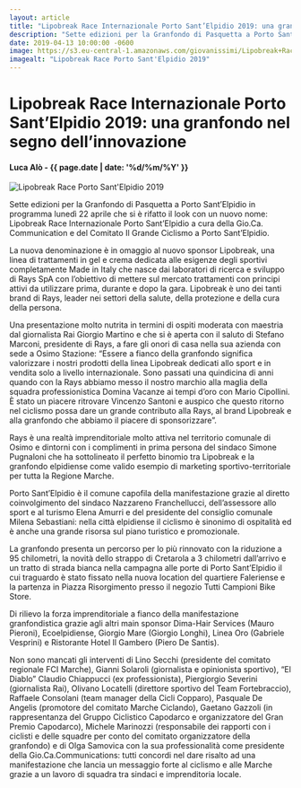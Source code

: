 ```yaml
---
layout: article
title: "Lipobreak Race Internazionale Porto Sant’Elpidio 2019: una granfondo nel segno dell’innovazione"
description: "Sette edizioni per la Granfondo di Pasquetta a Porto Sant’Elpidio in programma lunedì 22 aprile che si è rifatto il look con un nuovo nome: Lipobreak Race Internazionale Porto Sant’Elpidio a cura della Gio.Ca. Communication e del Comitato Il Grande Ciclismo a Porto Sant’Elpidio."
date: 2019-04-13 10:00:00 -0600
image: https://s3.eu-central-1.amazonaws.com/giovanissimi/Lipobreak+Race+12042019+presentazione.jpeg
imagealt: "Lipobreak Race Porto Sant'Elpidio 2019"
---
```


# Lipobreak Race Internazionale Porto Sant’Elpidio 2019: una granfondo nel segno dell’innovazione

#### Luca Alò - {{ page.date | date: '%d/%m/%Y' }}

![Lipobreak Race Porto Sant'Elpidio 2019](https://s3.eu-central-1.amazonaws.com/giovanissimi/Lipobreak+Race+12042019+presentazione.jpeg)

Sette edizioni per la Granfondo di Pasquetta a Porto Sant’Elpidio in programma lunedì 22 aprile che si è rifatto il look con un nuovo nome: Lipobreak Race Internazionale Porto Sant’Elpidio a cura della Gio.Ca. Communication e del Comitato Il Grande Ciclismo a Porto Sant’Elpidio.

La nuova denominazione è in omaggio al nuovo sponsor Lipobreak, una linea di trattamenti in gel e crema dedicata alle esigenze degli sportivi completamente Made in Italy che nasce dai laboratori di ricerca e sviluppo di Rays SpA con l’obiettivo di mettere sul mercato trattamenti con principi attivi da utilizzare prima, durante e dopo la gara. Lipobreak è uno dei tanti brand di Rays, leader nei settori della salute, della protezione e della cura della persona.

Una presentazione molto nutrita in termini di ospiti moderata con maestria dal giornalista Rai Giorgio Martino e che si è aperta con il saluto di Stefano Marconi, presidente di Rays, a fare gli onori di casa nella sua azienda con sede a Osimo Stazione: “Essere a fianco della granfondo significa valorizzare i nostri prodotti della linea Lipobreak dedicati allo sport e in vendita solo a livello internazionale. Sono passati una quindicina di anni quando con la Rays abbiamo messo il nostro marchio alla maglia della squadra professionistica Domina Vacanze ai tempi d’oro con Mario Cipollini. È stato un piacere ritrovare Vincenzo Santoni e auspico che questo ritorno nel ciclismo possa dare un grande contributo alla Rays, al brand Lipobreak e alla granfondo che abbiamo il piacere di sponsorizzare”.

Rays è una realtà imprenditoriale molto attiva nel territorio comunale di Osimo e dintorni con i complimenti in prima persona del sindaco Simone Pugnaloni che ha sottolineato il perfetto binomio tra Lipobreak e la granfondo elpidiense come valido esempio di marketing sportivo-territoriale per tutta la Regione Marche.

Porto Sant’Elpidio è il comune capofila della manifestazione grazie al diretto coinvolgimento del sindaco Nazzareno Franchellucci, dell’assessore allo sport e al turismo Elena Amurri e del presidente del consiglio comunale Milena Sebastiani: nella città elpidiense il ciclismo è sinonimo di ospitalità ed è anche una grande risorsa sul piano turistico e promozionale.

La granfondo presenta un percorso per lo più rinnovato con la riduzione a 95 chilometri, la novità dello strappo di Cretarola a 3 chilometri dall’arrivo e un tratto di strada bianca nella campagna alle porte di Porto Sant’Elpidio il cui traguardo è stato fissato nella nuova location del quartiere Faleriense e la partenza in Piazza Risorgimento presso il negozio Tutti Campioni Bike Store.

Di rilievo la forza imprenditoriale a fianco della manifestazione granfondistica grazie agli altri main sponsor Dima-Hair Services (Mauro Pieroni), Ecoelpidiense, Giorgio Mare (Giorgio Longhi), Linea Oro (Gabriele Vesprini) e Ristorante Hotel Il Gambero (Piero De Santis).

Non sono mancati gli interventi di Lino Secchi (presidente del comitato regionale FCI Marche), Gianni Solaroli (giornalista e opinionista sportivo), “El Diablo” Claudio Chiappucci (ex professionista), Piergiorgio Severini (giornalista Rai), Olivano Locatelli (direttore sportivo del Team Fortebraccio), Raffaele Consolani (team manager della Cicli Copparo), Pasquale De Angelis (promotore del comitato Marche Ciclando), Gaetano Gazzoli (in rappresentanza del Gruppo Ciclistico Capodarco e organizzatore del Gran Premio Capodarco), Michele Marinozzi (responsabile dei rapporti con i ciclisti e delle squadre per conto del comitato organizzatore della granfondo) e di Olga Samovica con la sua professionalità come presidente della Gio.Ca.Communications: tutti concordi nel dare risalto ad una manifestazione che lancia un messaggio forte al ciclismo e alle Marche grazie a un lavoro di squadra tra sindaci e imprenditoria locale.